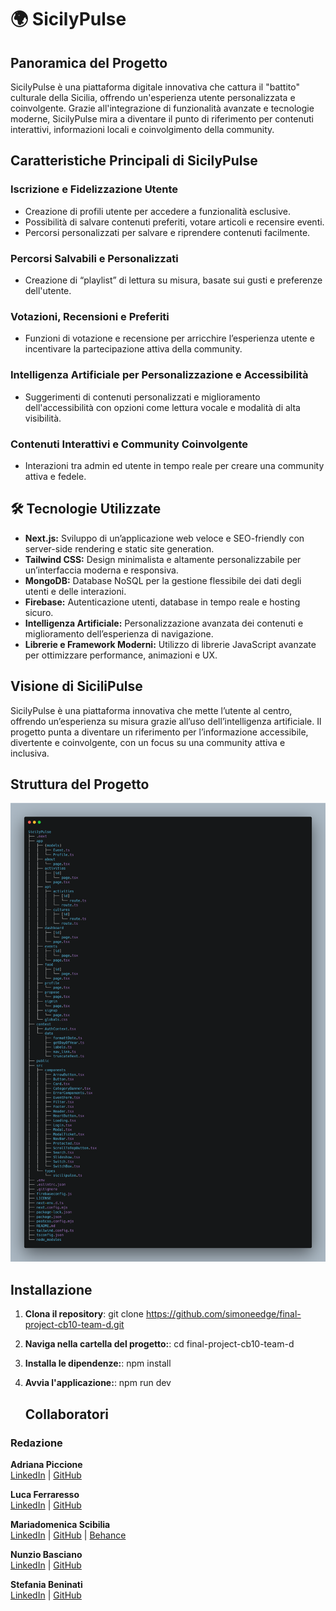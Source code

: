 # 🌍 SicilyPulse

## Panoramica del Progetto

SicilyPulse è una piattaforma digitale innovativa che cattura il "battito" culturale della Sicilia, offrendo un'esperienza utente personalizzata e coinvolgente. Grazie all'integrazione di funzionalità avanzate e tecnologie moderne, SicilyPulse mira a diventare il punto di riferimento per contenuti interattivi, informazioni locali e coinvolgimento della community.

## Caratteristiche Principali di SicilyPulse

### Iscrizione e Fidelizzazione Utente
- Creazione di profili utente per accedere a funzionalità esclusive.
- Possibilità di salvare contenuti preferiti, votare articoli e recensire eventi.
- Percorsi personalizzati per salvare e riprendere contenuti facilmente.

### Percorsi Salvabili e Personalizzati
- Creazione di “playlist” di lettura su misura, basate sui gusti e preferenze dell'utente.

### Votazioni, Recensioni e Preferiti
- Funzioni di votazione e recensione per arricchire l’esperienza utente e incentivare la partecipazione attiva della community.

### Intelligenza Artificiale per Personalizzazione e Accessibilità
- Suggerimenti di contenuti personalizzati e miglioramento dell'accessibilità con opzioni come lettura vocale e modalità di alta visibilità.

### Contenuti Interattivi e Community Coinvolgente
- Interazioni tra admin ed utente in tempo reale per creare una community attiva e fedele.

## 🛠️ Tecnologie Utilizzate
- **Next.js:** Sviluppo di un’applicazione web veloce e SEO-friendly con server-side rendering e static site generation.
- **Tailwind CSS:** Design minimalista e altamente personalizzabile per un’interfaccia moderna e responsiva.
- **MongoDB:** Database NoSQL per la gestione flessibile dei dati degli utenti e delle interazioni.
- **Firebase:** Autenticazione utenti, database in tempo reale e hosting sicuro.
- **Intelligenza Artificiale:** Personalizzazione avanzata dei contenuti e miglioramento dell’esperienza di navigazione.
- **Librerie e Framework Moderni:** Utilizzo di librerie JavaScript avanzate per ottimizzare performance, animazioni e UX.

## Visione di SiciliPulse
SicilyPulse è una piattaforma innovativa che mette l’utente al centro, offrendo un’esperienza su misura grazie all’uso dell’intelligenza artificiale. Il progetto punta a diventare un riferimento per l’informazione accessibile, divertente e coinvolgente, con un focus su una community attiva e inclusiva.

## Struttura del Progetto
![Albero](albero.png)

## Installazione

1. **Clona il repository**:
   git clone https://github.com/simoneedge/final-project-cb10-team-d.git

2. **Naviga nella cartella del progetto:**:
   cd final-project-cb10-team-d

3. **Installa le dipendenze:**:
   npm install

4. **Avvia l'applicazione:**:
   npm run dev

   ## Collaboratori

### Redazione

**Adriana Piccione**  
[LinkedIn](https://www.linkedin.com/in/adriana-piccione-86288b114/) | [GitHub](https://github.com/Adriana1206)

**Luca Ferraresso**  
[LinkedIn](https://www.linkedin.com/in/luca-ferraresso/) | [GitHub](https://github.com/LucaFerraresso)

**Mariadomenica Scibilia**  
[LinkedIn](https://www.linkedin.com/in/mariadomenica-scibilia-a1361b2b3/) | [GitHub](https://github.com/Maryscib1997) | [Behance](https://www.behance.net/maryscibilia)

**Nunzio Basciano**  
[LinkedIn](https://www.linkedin.com/in/nunzio-basciano/) | [GitHub](https://github.com/NunzioBasciano)

**Stefania Beninati**  
[LinkedIn](https://www.linkedin.com/in/stefania-beninati-208577202/) | [GitHub](https://github.com/aniaBeninati)
